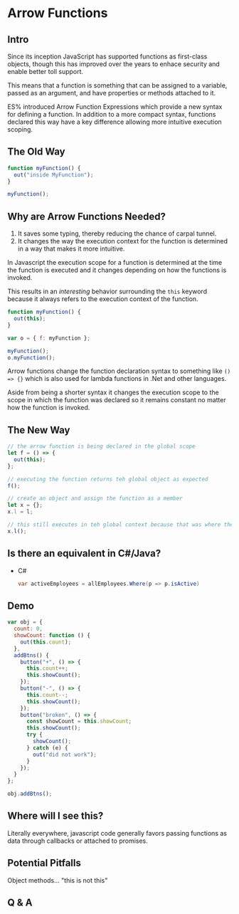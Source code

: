 # Arrow Functions

## Intro

Since its inception JavaScript has supported functions as first-class objects, though this has improved over the years to enhace security and enable better toll support.

This means that a function is something that can be assigned to a variable, passed as an argument, and have properties or methods attached to it.

ES% introduced Arrow Function Expressions which provide a new syntax for defining a function. In addition to a more compact syntax, functions declared this way have a key difference allowing more intuitive execution scoping.

## The Old Way

```javascript
function myFunction() {
  out("inside MyFunction");
}

myFunction();
```

## Why are Arrow Functions Needed?

1. It saves some typing, thereby reducing the chance of carpal tunnel.
2. It changes the way the execution context for the function is determined in a way that makes it more intuitive.

In Javascript the execution scope for a function is determined at the time the function is executed and it changes depending on how the functions is invoked.

This results in an _interesting_ behavior surrounding the `this` keyword because it always refers to the execution context of the function.

```javascript
function myFunction() {
  out(this);
}

var o = { f: myFunction };

myFunction();
o.myFunction();
```

Arrow functions change the function declaration syntax to something like `() => {}` which is also used for lambda functions in .Net and other languages.

Aside from being a shorter syntax it changes the execution scope to the scope in which the function was declared so it remains constant no matter how the function is invoked.

## The New Way

```javascript
// the arrow function is being declared in the global scope
let f = () => {
  out(this);
};

// executing the function returns teh global object as expected
f();

// create an object and assign the function as a member
let x = {};
x.l = l;

// this still executes in teh global context because that was where the function was declared
x.l();
```

## Is there an equivalent in C#/Java?

- C#
  ```C#
  var activeEmployees = allEmployees.Where(p => p.isActive)
  ```

## Demo

```javascript
var obj = {
  count: 0,
  showCount: function () {
    out(this.count);
  },
  addBtns() {
    button("+", () => {
      this.count++;
      this.showCount();
    });
    button("-", () => {
      this.count--;
      this.showCount();
    });
    button("broken", () => {
      const showCount = this.showCount;
      this.showCount();
      try {
        showCount();
      } catch (e) {
        out("did not work");
      }
    });
  }
};

obj.addBtns();
```

## Where will I see this?

Literally everywhere, javascript code generally favors passing functions as data through callbacks or attached to promises.

## Potential Pitfalls

Object methods... "this is not this"

## Q & A
